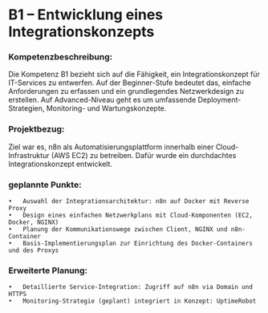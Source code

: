 # B1 – Entwicklung eines Integrationskonzepts

### Kompetenzbeschreibung:

Die Kompetenz B1 bezieht sich auf die Fähigkeit, ein Integrationskonzept für IT-Services zu entwerfen. Auf der Beginner-Stufe bedeutet das, einfache Anforderungen zu erfassen und ein grundlegendes Netzwerkdesign zu erstellen. Auf Advanced-Niveau geht es um umfassende Deployment-Strategien, Monitoring- und Wartungskonzepte.

### Projektbezug:

Ziel war es, n8n als Automatisierungsplattform innerhalb einer Cloud-Infrastruktur (AWS EC2) zu betreiben. Dafür wurde ein durchdachtes Integrationskonzept entwickelt.

### geplannte Punkte:
	•	Auswahl der Integrationsarchitektur: n8n auf Docker mit Reverse Proxy
	•	Design eines einfachen Netzwerkplans mit Cloud-Komponenten (EC2, Docker, NGINX)
	•	Planung der Kommunikationswege zwischen Client, NGINX und n8n-Container
	•	Basis-Implementierungsplan zur Einrichtung des Docker-Containers und des Proxys

### Erweiterte Planung:
	•	Detaillierte Service-Integration: Zugriff auf n8n via Domain und HTTPS
	•	Monitoring-Strategie (geplant) integriert in Konzept: UptimeRobot


